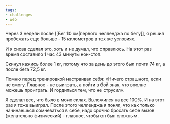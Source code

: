 ```yaml
---
tags: 
- challenges
- web
---
```


Через 3 недели после [[Бег 10 км|первого челленджа по бегу]], я решил пробежать еще больше - 15 километров в тех же условиях.

И я снова сделал это, хоть и не думал, что справлюсь. На этот раз время составило 1 час 43 минуты нон-стоп.  

Скинул кажись более 1 кг, потому что за день до этого был почти 74 кг, а после бега 72,5 кг. 

Помню перед тренировкой настраивал себя: 
«Ничего страшного, если не смогу. Главное - не выиграть, а пойти в бой зная, что вполне можешь проиграть. И гордиться тем, что не струсил». 

Я сделал все, что было в моих силах. Выложился на все 100%. И на этот раз я тоже выиграл.
После этого челленджа я понял, что как только начинаешься сомневаться в себе, надо срочно бросать себе вызов (желательно физический) - главное, чтобы он был сложным.
